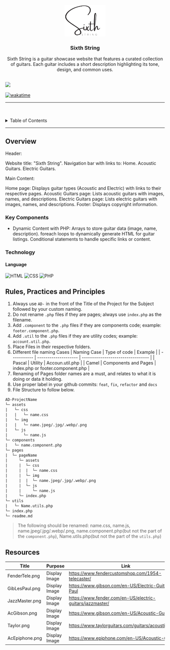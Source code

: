 <a name="readme-top">

<br/>

<br />
<div align="center">
  <a href="https://github.com/domadla/">
    <img src="./assets/img/Sixth_String.png" alt="Sixth String" width="130" height="100">
  </a>
  <h3 align="center">Sixth String</h3>
</div>
<div align="center">
  Sixth String is a guitar showcase website that features a curated collection of guitars. Each guitar includes a short description highlighting its tone, design, and common uses.
</div>

<br />

![](https://visit-counter.vercel.app/counter.png?page=domadla/AD-Task-1)

[![wakatime](https://wakatime.com/badge/user/018dd99a-4985-4f98-8216-6ca6fe2ce0f8/project/63501637-9a31-42f0-960d-4d0ab47977f8.svg)](https://wakatime.com/badge/user/018dd99a-4985-4f98-8216-6ca6fe2ce0f8/project/63501637-9a31-42f0-960d-4d0ab47977f8)

---

<br />
<br />

<!-- TODO: If you want to add more layers for your readme -->
<details>
  <summary>Table of Contents</summary>
  <ol>
    <li>
      <a href="#overview">Overview</a>
      <ol>
        <li>
          <a href="#key-components">Key Components</a>
        </li>
        <li>
          <a href="#technology">Technology</a>
        </li>
      </ol>
    </li>
    <li>
      <a href="#rule,-practices-and-principles">Rules, Practices and Principles</a>
    </li>
    <li>
      <a href="#resources">Resources</a>
    </li>
  </ol>
</details>

---

## Overview

<!-- TODO: To be changed -->
<!-- The following are just sample -->

Header:

  Website title: "Sixth String".
  Navigation bar with links to:
    Home.
    Acoustic Guitars.
    Electric Guitars.

Main Content:

Home page:
  Displays guitar types (Acoustic and Electric) with links to their respective pages.
Acoustic Guitars page:
  Lists acoustic guitars with images, names, and descriptions.
Electric Guitars page:
  Lists electric guitars with images, names, and descriptions.
Footer:
  Displays copyright information.

### Key Components

<!-- TODO: List of Key Components -->
<!-- The following are just sample -->

- Dynamic Content with PHP: Arrays to store guitar data (image, name, description).
foreach loops to dynamically generate HTML for guitar listings.
Conditional statements to handle specific links or content.

### Technology

<!-- TODO: List of Technology Used -->
#### Language
![HTML](https://img.shields.io/badge/HTML-E34F26?style=for-the-badge&logo=html5&logoColor=white)
![CSS](https://img.shields.io/badge/CSS-1572B6?style=for-the-badge&logo=css3&logoColor=white)
![PHP](https://img.shields.io/badge/PHP-777BB4?style=for-the-badge&logo=php&logoColor=white)


## Rules, Practices and Principles

<!-- Do not Change this -->

1. Always use `AD-` in the front of the Title of the Project for the Subject followed by your custom naming.
2. Do not rename `.php` files if they are pages; always use `index.php` as the filename.
3. Add `.component` to the `.php` files if they are components code; example: `footer.component.php`.
4. Add `.util` to the `.php` files if they are utility codes; example: `account.util.php`.
5. Place Files in their respective folders.
6. Different file naming Cases
   | Naming Case | Type of code         | Example                           |
   | ----------- | -------------------- | --------------------------------- |
   | Pascal      | Utility              | Accoun.util.php                   |
   | Camel       | Components and Pages | index.php or footer.component.php |
8. Renaming of Pages folder names are a must, and relates to what it is doing or data it holding.
9. Use proper label in your github commits: `feat`, `fix`, `refactor` and `docs`
10. File Structure to follow below.

```
AD-ProjectName
└─ assets
|   └─ css
|   |   └─ name.css
|   └─ img
|   |   └─ name.jpeg/.jpg/.webp/.png
|   └─ js
|       └─ name.js
└─ components
|   └─ name.component.php
└─ pages
|  └─ pageName
|     └─ assets
|     |  └─ css
|     |  |  └─ name.css
|     |  └─ img
|     |  |  └─ name.jpeg/.jpg/.webp/.png
|     |  └─ js
|     |     └─ name.js
|     └─ index.php
└─ utils
|   └─ Name.utils.php
└─ index.php
└─ readme.md
```
> The following should be renamed: name.css, name.js, name.jpeg/.jpg/.webp/.png, name.component.php(but not the part of the `component.php`), Name.utils.php(but not the part of the `utils.php`)

## Resources

| Title                  | Purpose                  | Link                                                                 |
|------------------------|--------------------------|----------------------------------------------------------------------|
| FenderTele.png         | Display Image            | https://www.fendercustomshop.com/1954-telecaster/                    |
| GibLesPaul.png         | Display Image            | https://www.gibson.com/en-US/Electric-Guitar/Les-Paul                |
| JazzMaster.png         | Display Image            | https://www.fender.com/en-US/electric-guitars/jazzmaster/            |
| AcGibson.png           | Display Image            | https://www.gibson.com/en-US/Acoustic-Guitar/                        |
| Taylor.png             | Display Image            | https://www.taylorguitars.com/guitars/acoustic/814ce                 |
| AcEpiphone.png         | Display Image            | https://www.epiphone.com/en-US/Acoustic-Guitar/                      |
